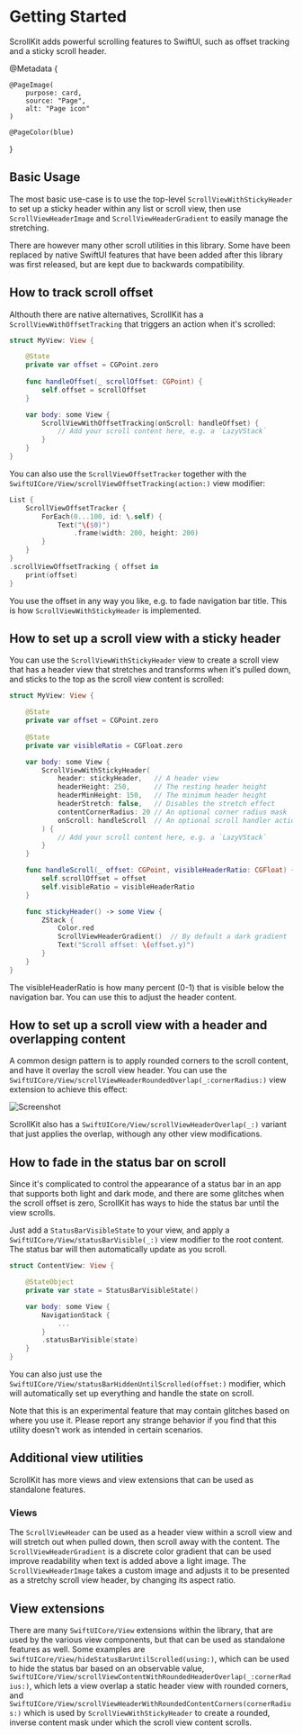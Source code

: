 # Getting Started

ScrollKit adds powerful scrolling features to SwiftUI, such as offset tracking and a sticky scroll header.

@Metadata {

    @PageImage(
        purpose: card,
        source: "Page",
        alt: "Page icon"
    )

    @PageColor(blue)
}


## Basic Usage

The most basic use-case is to use the top-level ``ScrollViewWithStickyHeader`` to set up a sticky header within any list or scroll view, then use ``ScrollViewHeaderImage`` and ``ScrollViewHeaderGradient`` to easily manage the stretching.

There are however many other scroll utilities in this library. Some have been replaced by native SwiftUI features that have been added after this library was first released, but are kept due to backwards compatibility. 



## How to track scroll offset

Althouth there are native alternatives, ScrollKit has a ``ScrollViewWithOffsetTracking`` that triggers an action when it's scrolled:

```swift
struct MyView: View {

    @State
    private var offset = CGPoint.zero
    
    func handleOffset(_ scrollOffset: CGPoint) {
        self.offset = scrollOffset
    }

    var body: some View {
        ScrollViewWithOffsetTracking(onScroll: handleOffset) {
            // Add your scroll content here, e.g. a `LazyVStack`
        }
    }
}
```

You can also use the ``ScrollViewOffsetTracker`` together with the ``SwiftUICore/View/scrollViewOffsetTracking(action:)`` view modifier:

```swift
List {
    ScrollViewOffsetTracker {
        ForEach(0...100, id: \.self) {
            Text("\($0)")
                .frame(width: 200, height: 200)
        }
    }
}
.scrollViewOffsetTracking { offset in
    print(offset)
}
```

You use the offset in any way you like, e.g. to fade navigation bar title. This is how ``ScrollViewWithStickyHeader`` is implemented.



## How to set up a scroll view with a sticky header

You can use the ``ScrollViewWithStickyHeader`` view to create a scroll view that has a header view that stretches and transforms when it's pulled down, and sticks to the top as the scroll view content is scrolled:

```swift
struct MyView: View {

    @State
    private var offset = CGPoint.zero
    
    @State
    private var visibleRatio = CGFloat.zero

    var body: some View {
        ScrollViewWithStickyHeader(
            header: stickyHeader,   // A header view
            headerHeight: 250,      // The resting header height
            headerMinHeight: 150,   // The minimum header height
            headerStretch: false,   // Disables the stretch effect
            contentCornerRadius: 20 // An optional corner radius mask
            onScroll: handleScroll  // An optional scroll handler action
        ) {
            // Add your scroll content here, e.g. a `LazyVStack`
        }
    }

    func handleScroll(_ offset: CGPoint, visibleHeaderRatio: CGFloat) {
        self.scrollOffset = offset
        self.visibleRatio = visibleHeaderRatio
    }

    func stickyHeader() -> some View {
        ZStack {
            Color.red
            ScrollViewHeaderGradient()  // By default a dark gradient
            Text("Scroll offset: \(offset.y)")
        }
    }
}
```

The visibleHeaderRatio is how many percent (0-1) that is visible below the navigation bar. You can use this to adjust the header content.



## How to set up a scroll view with a header and overlapping content

A common design pattern is to apply rounded corners to the scroll content, and have it overlay the scroll view header. You can use the ``SwiftUICore/View/scrollViewHeaderRoundedOverlap(_:cornerRadius:)`` view extension to achieve this effect:

![Screenshot](Rounded-Corners)

ScrollKit also has a ``SwiftUICore/View/scrollViewHeaderOverlap(_:)`` variant that just applies the overlap, withough any other view modifications. 



## How to fade in the status bar on scroll

Since it's complicated to control the appearance of a status bar in an app that supports both light and dark mode, and there are some glitches when the scroll offset is zero, ScrollKit has ways to hide the status bar until the view scrolls.

Just add a ``StatusBarVisibleState`` to your view, and apply a ``SwiftUICore/View/statusBarVisible(_:)`` view modifier to the root content. The status bar will then automatically update as you scroll. 


```swift
struct ContentView: View {

    @StateObject
    private var state = StatusBarVisibleState()

    var body: some View {
        NavigationStack {
            ...
        }
        .statusBarVisible(state)
    }
}
```

You can also just use the ``SwiftUICore/View/statusBarHiddenUntilScrolled(offset:)`` modifier, which will automatically set up everything and handle the state on scroll.

Note that this is an experimental feature that may contain glitches based on where you use it. Please report any strange behavior if you find that this utility doesn't work as intended in certain scenarios.



## Additional view utilities

ScrollKit has more views and view extensions that can be used as standalone features.

### Views

The ``ScrollViewHeader`` can be used as a header view within a scroll view and will stretch out when pulled down, then scroll away with the content. The ``ScrollViewHeaderGradient`` is a discrete color gradient that can be used improve readability when text is added above a light image. The ``ScrollViewHeaderImage`` takes a custom image and adjusts it to be presented as a stretchy scroll view header, by changing its aspect ratio.


## View extensions

There are many ``SwiftUICore/View`` extensions within the library, that are used by the various view components, but that can be used as standalone features as well. Some examples are ``SwiftUICore/View/hideStatusBarUntilScrolled(using:)``, which can be used to hide the status bar based on an observable value, ``SwiftUICore/View/scrollViewContentWithRoundedHeaderOverlap(_:cornerRadius:)``, which lets a view overlap a static header view with rounded corners, and ``SwiftUICore/View/scrollViewHeaderWithRoundedContentCorners(cornerRadius:)`` which is used by ``ScrollViewWithStickyHeader`` to create a rounded, inverse content mask under which the scroll view content scrolls. 
